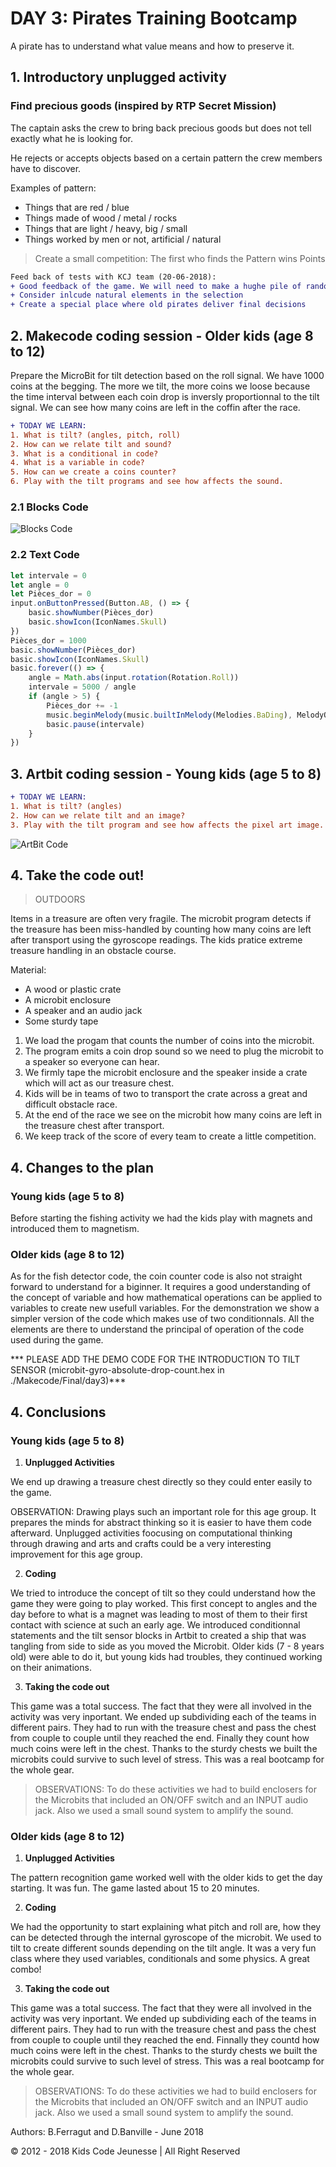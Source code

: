 # DAY 3: Pirates Training Bootcamp

A pirate has to understand what value means and how to preserve it.

## 1. Introductory unplugged activity 

### Find precious goods (inspired by RTP Secret Mission)

The captain asks the crew to bring back precious goods but does not tell exactly what he is looking for.

He rejects or accepts objects based on a certain pattern the crew members have to discover.

Examples of pattern: 
- Things that are red / blue
- Things made of wood /  metal / rocks
- Things that are light / heavy, big / small
- Things worked by men or not, artificial / natural

> Create a small competition: The first who finds the Pattern wins Points

```diff
Feed back of tests with KCJ team (20-06-2018): 
+ Good feedback of the game. We will need to make a hughe pile of random items
+ Consider inlcude natural elements in the selection
+ Create a special place where old pirates deliver final decisions
```

## 2. Makecode coding session - Older kids (age 8 to 12)

Prepare the MicroBit for tilt detection based on the roll signal. We have 1000 coins at the begging. The more we tilt, the more coins we loose because the time interval between each coin drop is inversly proportionnal to the tilt signal. We can see how many coins are left in the coffin after the race.

```diff
+ TODAY WE LEARN:
1. What is tilt? (angles, pitch, roll) 
2. How can we relate tilt and sound?
3. What is a conditional in code?
4. What is a variable in code?
5. How can we create a coins counter?
6. Play with the tilt programs and see how affects the sound.
```

### 2.1 Blocks Code

![Blocks Code](./images/Day3-blocks.png)


### 2.2 Text Code
```javascript
let intervale = 0
let angle = 0
let Pièces_dor = 0
input.onButtonPressed(Button.AB, () => {
    basic.showNumber(Pièces_dor)
    basic.showIcon(IconNames.Skull)
})
Pièces_dor = 1000
basic.showNumber(Pièces_dor)
basic.showIcon(IconNames.Skull)
basic.forever(() => {
    angle = Math.abs(input.rotation(Rotation.Roll))
    intervale = 5000 / angle
    if (angle > 5) {
        Pièces_dor += -1
        music.beginMelody(music.builtInMelody(Melodies.BaDing), MelodyOptions.Once)
        basic.pause(intervale)
    }
})
```

## 3. Artbit coding session - Young kids (age 5 to 8)

```diff
+ TODAY WE LEARN:
1. What is tilt? (angles)
2. How can we relate tilt and an image?
3. Play with the tilt program and see how affects the pixel art image.
```

![ArtBit Code](./images/ArtBit/Day3.png)


## 4. Take the code out!

> OUTDOORS



Items in a treasure are often very fragile. The microbit program detects if the treasure has been miss-handled by counting how many coins are left after transport using the gyroscope readings. The kids pratice extreme treasure handling in an obstacle course.

Material:
* A wood or plastic crate
* A microbit enclosure
* A speaker and an audio jack
* Some sturdy tape

1. We load the progam that counts the number of coins into the microbit. 
2. The program emits a coin drop sound so we need to plug the microbit to a speaker so everyone can hear.
3. We firmly tape the microbit enclosure and the speaker inside a crate which will act as our treasure chest.
4. Kids will be in teams of two to transport the crate across a great and difficult obstacle race.
5. At the end of the race we see on the microbit how many coins are left in the treasure chest after transport.
6. We keep track of the score of every team to create a little competition.

## 4. Changes to the plan

###



### Young kids (age 5 to 8)

Before starting the fishing activity we had the kids play with magnets and introduced them to magnetism.

### Older kids (age 8 to 12)

As for the fish detector code, the coin counter code is also not straight forward to understand for a biginner. It requires a good understanding of the concept of variable and how mathematical operations can be applied to variables to create new usefull variables. For the demonstration we show a simpler version of the code which makes use of two conditionnals. All the elements are there to understand the principal of operation of the code used during the game.

*** PLEASE ADD THE DEMO CODE FOR THE INTRODUCTION TO TILT SENSOR (microbit-gyro-absolute-drop-count.hex in ./Makecode/Final/day3)***

## 4. Conclusions 

### Young kids (age 5 to 8)
1. **Unplugged Activities**

We end up drawing a treasure chest directly so they could enter easily to the game.

OBSERVATION: Drawing plays such an important role for this age group. It prepares the minds for abstract thinking so it is easier to have them code afterward. Unplugged activities foocusing on computational thinking through drawing and arts and crafts could be a very interesting improvement for this age group.

2. **Coding**

We tried to introduce the concept of tilt so they could understand how the game they were going to play worked. This first concept to angles and the day before to what is a magnet was leading to most of them to their first contact with science at such an early age. We introduced conditionnal statements and the tilt sensor blocks in Artbit to created a ship that was tangling from side to side as you moved the Microbit. Older kids (7 - 8 years old) were able to do it, but young kids had troubles, they continued working on their animations.

3. **Taking the code out**

This game was a total success. The fact that they were all involved in the activity was very inportant. We ended up subdividing each of the teams in different pairs. They had to run with the treasure chest and pass the chest from couple to couple until they reached the end. Finally they count how much coins were left in the chest. Thanks to the sturdy chests we built the microbits could survive to such level of stress. This was a real bootcamp for the whole gear.

> OBSERVATIONS: To do these activities we had to build enclosers for the Microbits that included an ON/OFF switch and an INPUT audio jack. Also we used a small sound system to amplify the sound. 


### Older kids (age 8 to 12)
1. **Unplugged Activities**

The pattern recognition game worked well with the older kids to get the day starting. It was fun. The game lasted about 15 to 20 minutes.

2. **Coding**

We had the opportunity to start explaining what pitch and roll are, how they can be detected through the internal gyroscope of the microbit. We used to tilt to create different sounds depending on the tilt angle. It was a very fun class where they used variables, conditionals and some physics. A great combo!

3. **Taking the code out**

This game was a total success. The fact that they were all involved in the activity was very inportant. We ended up subdividing each of the teams in different pairs. They had to run with the treasure chest and pass the chest from couple to couple until they reached the end. Finnally they countd how much coins were left in the chest. Thanks to the sturdy chests we built the microbits could survive to such level of stress. This was a real bootcamp for the whole gear.

> OBSERVATIONS: To do these activities we had to build enclosers for the Microbits that included an ON/OFF switch and an INPUT audio jack. Also we used a small sound system to amplify the sound.



Authors: B.Ferragut and D.Banville - June 2018

© 2012 - 2018 Kids Code Jeunesse | All Right Reserved
